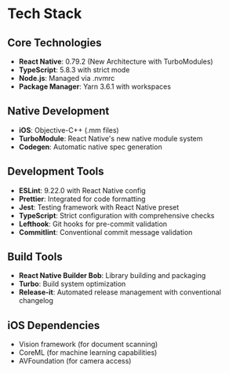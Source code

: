 # Tech Stack

## Core Technologies
- **React Native**: 0.79.2 (New Architecture with TurboModules)
- **TypeScript**: 5.8.3 with strict mode
- **Node.js**: Managed via .nvmrc
- **Package Manager**: Yarn 3.6.1 with workspaces

## Native Development
- **iOS**: Objective-C++ (.mm files)
- **TurboModule**: React Native's new native module system
- **Codegen**: Automatic native spec generation

## Development Tools
- **ESLint**: 9.22.0 with React Native config
- **Prettier**: Integrated for code formatting
- **Jest**: Testing framework with React Native preset
- **TypeScript**: Strict configuration with comprehensive checks
- **Lefthook**: Git hooks for pre-commit validation
- **Commitlint**: Conventional commit message validation

## Build Tools
- **React Native Builder Bob**: Library building and packaging
- **Turbo**: Build system optimization
- **Release-it**: Automated release management with conventional changelog

## iOS Dependencies
- Vision framework (for document scanning)
- CoreML (for machine learning capabilities)
- AVFoundation (for camera access)
